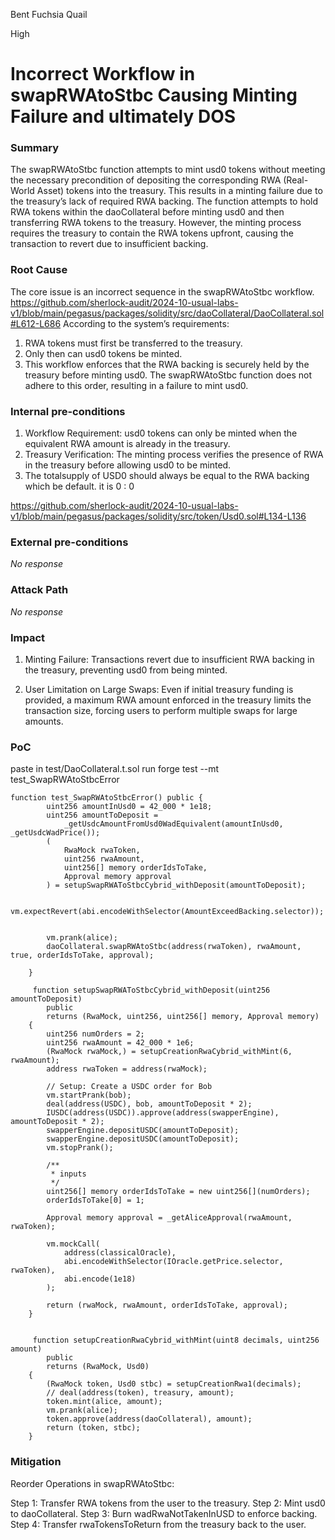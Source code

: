 Bent Fuchsia Quail

High

# Incorrect Workflow in swapRWAtoStbc Causing Minting Failure and ultimately DOS

### Summary

The swapRWAtoStbc function attempts to mint usd0 tokens without meeting the necessary precondition of depositing the corresponding RWA (Real-World Asset) tokens into the treasury. This results in a minting failure due to the treasury’s lack of required RWA backing. The function attempts to hold RWA tokens within the daoCollateral before minting usd0 and then transferring RWA tokens to the treasury. However, the minting process requires the treasury to contain the RWA tokens upfront, causing the transaction to revert due to insufficient backing.

### Root Cause

The core issue is an incorrect sequence in the swapRWAtoStbc workflow.  
https://github.com/sherlock-audit/2024-10-usual-labs-v1/blob/main/pegasus/packages/solidity/src/daoCollateral/DaoCollateral.sol#L612-L686
According to the system’s requirements:

1. RWA tokens must first be transferred to the treasury.
2. Only then can usd0 tokens be minted.
3. This workflow enforces that the RWA backing is securely held by the treasury before minting usd0.
The swapRWAtoStbc function does not adhere to this order, resulting in a failure to mint usd0.

### Internal pre-conditions

1. Workflow Requirement: usd0 tokens can only be minted when the equivalent RWA amount is already in the treasury. 
2. Treasury Verification: The minting process verifies the presence of RWA in the treasury before allowing usd0 to be minted.
3. The totalsupply of USD0 should always be equal to the RWA backing which be default. it is 0 : 0

https://github.com/sherlock-audit/2024-10-usual-labs-v1/blob/main/pegasus/packages/solidity/src/token/Usd0.sol#L134-L136

### External pre-conditions

_No response_

### Attack Path

_No response_

### Impact

1. Minting Failure: Transactions revert due to insufficient RWA backing in the treasury, preventing usd0 from being minted.

2. User Limitation on Large Swaps: Even if initial treasury funding is provided, a maximum RWA amount enforced in the treasury limits the transaction size, forcing users to perform multiple swaps for large amounts.

### PoC

paste in test/DaoCollateral.t.sol 
run forge test --mt test_SwapRWAtoStbcError

```solidity
function test_SwapRWAtoStbcError() public {
        uint256 amountInUsd0 = 42_000 * 1e18;
        uint256 amountToDeposit =
            _getUsdcAmountFromUsd0WadEquivalent(amountInUsd0, _getUsdcWadPrice());
        (
            RwaMock rwaToken,
            uint256 rwaAmount,
            uint256[] memory orderIdsToTake,
            Approval memory approval
        ) = setupSwapRWAToStbcCybrid_withDeposit(amountToDeposit);

        vm.expectRevert(abi.encodeWithSelector(AmountExceedBacking.selector));


        vm.prank(alice);
        daoCollateral.swapRWAtoStbc(address(rwaToken), rwaAmount, true, orderIdsToTake, approval);
       
    }

     function setupSwapRWAToStbcCybrid_withDeposit(uint256 amountToDeposit)
        public
        returns (RwaMock, uint256, uint256[] memory, Approval memory)
    {
        uint256 numOrders = 2;
        uint256 rwaAmount = 42_000 * 1e6;
        (RwaMock rwaMock,) = setupCreationRwaCybrid_withMint(6, rwaAmount);
        address rwaToken = address(rwaMock);

        // Setup: Create a USDC order for Bob
        vm.startPrank(bob);
        deal(address(USDC), bob, amountToDeposit * 2);
        IUSDC(address(USDC)).approve(address(swapperEngine), amountToDeposit * 2);
        swapperEngine.depositUSDC(amountToDeposit);
        swapperEngine.depositUSDC(amountToDeposit);
        vm.stopPrank();

        /**
         * inputs
         */
        uint256[] memory orderIdsToTake = new uint256[](numOrders);
        orderIdsToTake[0] = 1;

        Approval memory approval = _getAliceApproval(rwaAmount, rwaToken);

        vm.mockCall(
            address(classicalOracle),
            abi.encodeWithSelector(IOracle.getPrice.selector, rwaToken),
            abi.encode(1e18)
        );

        return (rwaMock, rwaAmount, orderIdsToTake, approval);
    }


     function setupCreationRwaCybrid_withMint(uint8 decimals, uint256 amount)
        public
        returns (RwaMock, Usd0)
    {
        (RwaMock token, Usd0 stbc) = setupCreationRwa1(decimals);
        // deal(address(token), treasury, amount);
        token.mint(alice, amount);
        vm.prank(alice);
        token.approve(address(daoCollateral), amount);
        return (token, stbc);
    }

```

### Mitigation

Reorder Operations in swapRWAtoStbc:

Step 1: Transfer RWA tokens from the user to the treasury.
Step 2: Mint usd0 to daoCollateral.
Step 3: Burn wadRwaNotTakenInUSD to enforce backing.
Step 4: Transfer rwaTokensToReturn from the treasury back to the user.